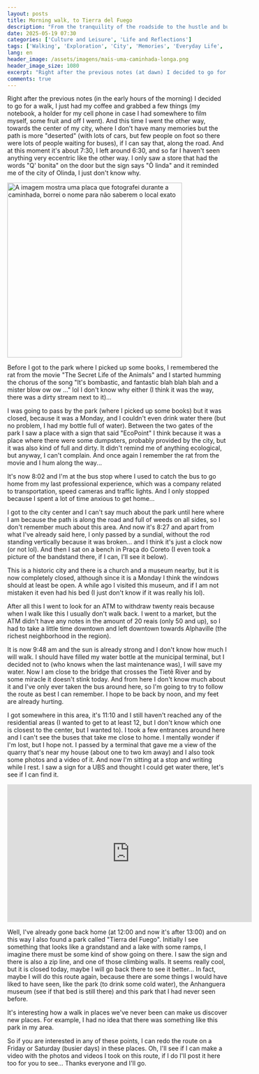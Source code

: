 ```yaml
---
layout: posts
title: Morning walk, to Tierra del Fuego
description: "From the tranquility of the roadside to the hustle and bustle of the city center and the curiosity of a new park, follow this walk full of observations and future plans."
date: 2025-05-19 07:30
categories: ['Culture and Leisure', 'Life and Reflections']
tags: ['Walking', 'Exploration', 'City', 'Memories', 'Everyday Life', 'Tierra del Fuego', 'Anhanguera Museum', 'Olinda', 'Reflections', 'lostnotetaker', 'walks', 'urban-exploration', 'personal-stories']
lang: en
header_image: /assets/imagens/mais-uma-caminhada-longa.png
header_image_size: 1080
excerpt: "Right after the previous notes (at dawn) I decided to go for a walk, I just had my coffee..."
comments: true
---
```


Right after the previous notes (in the early hours of the morning) I decided to go for a walk, I just had my coffee and grabbed a few things (my notebook, a holder for my cell phone in case I had somewhere to film myself, some fruit and off I went). And this time I went the other way, towards the center of my city, where I don't have many memories but the path is more "deserted" (with lots of cars, but few people on foot so there were lots of people waiting for buses), if I can say that, along the road. And at this moment it's about 7:30, I left around 6:30, and so far I haven't seen anything very eccentric like the other way. I only saw a store that had the words "Q' bonita" on the door but the sign says "Ô linda" and it reminded me of the city of Olinda, I just don't know why.

<img loading='lazy' alt="A imagem mostra uma placa que fotografei durante a caminhada, borrei o nome para não saberem o local exato" src="{{ '/assets/imagens/mais-uma-caminhada-longa.png' | relative_url }}" width="400" height="400">

Before I got to the park where I picked up some books, I remembered the rat from the movie "The Secret Life of the Animals" and I started humming the chorus of the song "It's bombastic, and fantastic blah blah blah and a mister blow ow ow ..." lol I don't know why either (I think it was the way, there was a dirty stream next to it)...

I was going to pass by the park (where I picked up some books) but it was closed, because it was a Monday, and I couldn't even drink water there (but no problem, I had my bottle full of water). Between the two gates of the park I saw a place with a sign that said "EcoPoint" I think because it was a place where there were some dumpsters, probably provided by the city, but it was also kind of full and dirty. It didn't remind me of anything ecological, but anyway, I can't complain. And once again I remember the rat from the movie and I hum along the way...

It's now 8:02 and I'm at the bus stop where I used to catch the bus to go home from my last professional experience, which was a company related to transportation, speed cameras and traffic lights. And I only stopped because I spent a lot of time anxious to get home...

I got to the city center and I can't say much about the park until here where I am because the path is along the road and full of weeds on all sides, so I don't remember much about this area. And now it's 8:27 and apart from what I've already said here, I only passed by a sundial, without the rod standing vertically because it was broken... and I think it's just a clock now (or not lol). And then I sat on a bench in Praça do Coreto (I even took a picture of the bandstand there, if I can, I'll see it below).

This is a historic city and there is a church and a museum nearby, but it is now completely closed, although since it is a Monday I think the windows should at least be open. A while ago I visited this museum, and if I am not mistaken it even had his bed (I just don't know if it was really his lol).

After all this I went to look for an ATM to withdraw twenty reais because when I walk like this I usually don't walk back. I went to a market, but the ATM didn't have any notes in the amount of 20 reais (only 50 and up), so I had to take a little time downtown and left downtown towards Alphaville (the richest neighborhood in the region).

It is now 9:48 am and the sun is already strong and I don't know how much I will walk. I should have filled my water bottle at the municipal terminal, but I decided not to (who knows when the last maintenance was), I will save my water. Now I am close to the bridge that crosses the Tietê River and by some miracle it doesn't stink today. And from here I don't know much about it and I've only ever taken the bus around here, so I'm going to try to follow the route as best I can remember. I hope to be back by noon, and my feet are already hurting.

I got somewhere in this area, it's 11:10 and I still haven't reached any of the residential areas (I wanted to get to at least 12, but I don't know which one is closest to the center, but I wanted to). I took a few entrances around here and I can't see the buses that take me close to home. I mentally wonder if I'm lost, but I hope not. I passed by a terminal that gave me a view of the quarry that's near my house (about one to two km away) and I also took some photos and a video of it. And now I'm sitting at a stop and writing while I rest. I saw a sign for a UBS and thought I could get water there, let's see if I can find it.

<iframe width="560" height="315" src="https://www.youtube.com/embed/6NcScPnPYS8?si=OCeicojwrcxfaL9I" title="YouTube video player" frameborder="0" allow="accelerometer; autoplay; clipboard-write; encrypted-media; gyroscope; picture-in-picture; web-share" referrerpolicy="strict-origin-when-cross-origin" allowfullscreen></iframe>

Well, I've already gone back home (at 12:00 and now it's after 13:00) and on this way I also found a park called "Tierra del Fuego". Initially I see something that looks like a grandstand and a lake with some ramps, I imagine there must be some kind of show going on there. I saw the sign and there is also a zip line, and one of those climbing walls. It seems really cool, but it is closed today, maybe I will go back there to see it better... In fact, maybe I will do this route again, because there are some things I would have liked to have seen, like the park (to drink some cold water), the Anhanguera museum (see if that bed is still there) and this park that I had never seen before.

It's interesting how a walk in places we've never been can make us discover new places. For example, I had no idea that there was something like this park in my area.

So if you are interested in any of these points, I can redo the route on a Friday or Saturday (busier days) in these places. Oh, I'll see if I can make a video with the photos and videos I took on this route, if I do I'll post it here too for you to see... Thanks everyone and I'll go.
